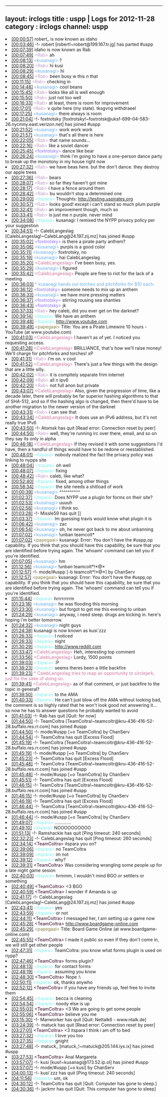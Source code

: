 
---
layout: irclogs
title : uspp | Logs for 2012-11-28
category : irclogs
channel: uspp
---
<li class="logitem"><a href="#00:00:57" name="00:00:57" class="time">[00:00:57]</a> <span class="nick">robert_</span> is now known as <span class="nick">idaho</span> </li>
<li class="logitem"><a href="#00:03:46" name="00:03:46" class="time">[00:03:46]</a> -!- <span class="part">robert</span> [robert!~robert@199.167.tr.jg] has parted #uspp </li>
<li class="logitem"><a href="#00:07:39" name="00:07:39" class="time">[00:07:39]</a> <span class="nick">idaho</span> is now known as <span class="nick">Rab</span> </li>
<li class="logitem"><a href="#00:07:49" name="00:07:49" class="time">[00:07:49]</a> <span class="person" style="color:#be9bc4">&lt;Rab&gt;</span> ah </li>
<li class="logitem"><a href="#00:08:13" name="00:08:13" class="time">[00:08:13]</a> <span class="person" style="color:#6aace3">&lt;kusanagi&gt;</span> ? </li>
<li class="logitem"><a href="#00:08:20" name="00:08:20" class="time">[00:08:20]</a> <span class="person" style="color:#be9bc4">&lt;Rab&gt;</span> hi kusi </li>
<li class="logitem"><a href="#00:08:29" name="00:08:29" class="time">[00:08:29]</a> <span class="person" style="color:#6aace3">&lt;kusanagi&gt;</span> hi </li>
<li class="logitem"><a href="#00:08:45" name="00:08:45" class="time">[00:08:45]</a> <span class="person" style="color:#be9bc4">&lt;Rab&gt;</span> been busy w this n that </li>
<li class="logitem"><a href="#00:11:15" name="00:11:15" class="time">[00:11:15]</a> <span class="person" style="color:#be9bc4">&lt;Rab&gt;</span> checking in </li>
<li class="logitem"><a href="#00:14:48" name="00:14:48" class="time">[00:14:48]</a> <span class="person" style="color:#6aace3">&lt;kusanagi&gt;</span> cool beans </li>
<li class="logitem"><a href="#00:15:45" name="00:15:45" class="time">[00:15:45]</a> <span class="person" style="color:#be9bc4">&lt;Rab&gt;</span> looks like all is well enough </li>
<li class="logitem"><a href="#00:15:50" name="00:15:50" class="time">[00:15:50]</a> <span class="person" style="color:#be9bc4">&lt;Rab&gt;</span> just not too well </li>
<li class="logitem"><a href="#00:16:33" name="00:16:33" class="time">[00:16:33]</a> <span class="person" style="color:#be9bc4">&lt;Rab&gt;</span> at least, there is room for improvement </li>
<li class="logitem"><a href="#00:17:01" name="00:17:01" class="time">[00:17:01]</a> <span class="person" style="color:#be9bc4">&lt;Rab&gt;</span> v quite here (my state). tksgvng withdraeel </li>
<li class="logitem"><a href="#00:17:25" name="00:17:25" class="time">[00:17:25]</a> <span class="person" style="color:#6aace3">&lt;kusanagi&gt;</span> there always is room </li>
<li class="logitem"><a href="#00:21:04" name="00:21:04" class="time">[00:21:04]</a> -!- <span class="join">foxtrotsky</span> [foxtrotsky!~foxtrotsk@uksf-699-04-583-26.nycmny.east.verizon.net] has joined #uspp </li>
<li class="logitem"><a href="#00:21:52" name="00:21:52" class="time">[00:21:52]</a> <span class="person" style="color:#6aace3">&lt;kusanagi&gt;</span> work work work </li>
<li class="logitem"><a href="#00:21:57" name="00:21:57" class="time">[00:21:57]</a> <span class="person" style="color:#6aace3">&lt;kusanagi&gt;</span> that's all there is here </li>
<li class="logitem"><a href="#00:22:05" name="00:22:05" class="time">[00:22:05]</a> <span class="person" style="color:#be9bc4">&lt;Rab&gt;</span> that name sounds... </li>
<li class="logitem"><a href="#00:22:16" name="00:22:16" class="time">[00:22:16]</a> <span class="person" style="color:#be9bc4">&lt;Rab&gt;</span> like a soviet dancer </li>
<li class="logitem"><a href="#00:25:45" name="00:25:45" class="time">[00:25:45]</a> <span class="person" style="color:#8b6feb">&lt;foxtrotsky&gt;</span> dance like bear </li>
<li class="logitem"><a href="#00:26:24" name="00:26:24" class="time">[00:26:24]</a> <span class="person" style="color:#6aace3">&lt;kusanagi&gt;</span> think i'm going to have a one-person dance party to break up the monotony in my house right now </li>
<li class="logitem"><a href="#00:27:32" name="00:27:32" class="time">[00:27:32]</a> <span class="person" style="color:#be9bc4">&lt;Rab&gt;</span> we have beas here. but the don't dance. they destroy our apple trees </li>
<li class="logitem"><a href="#00:27:36" name="00:27:36" class="time">[00:27:36]</a> <span class="person" style="color:#be9bc4">&lt;Rab&gt;</span> bears </li>
<li class="logitem"><a href="#00:28:07" name="00:28:07" class="time">[00:28:07]</a> <span class="person" style="color:#be9bc4">&lt;Rab&gt;</span> so far they haven't got mine </li>
<li class="logitem"><a href="#00:28:17" name="00:28:17" class="time">[00:28:17]</a> <span class="person" style="color:#be9bc4">&lt;Rab&gt;</span> i have a fence around them </li>
<li class="logitem"><a href="#00:28:42" name="00:28:42" class="time">[00:28:42]</a> <span class="person" style="color:#be9bc4">&lt;Rab&gt;</span> bu wouldn't stop a determined one </li>
<li class="logitem"><a href="#00:29:00" name="00:29:00" class="time">[00:29:00]</a> <span class="person" style="color:#7deee6">&lt;itspara&gt;</span> Thoughts: <a href="http://testing.uspirates.org/privacy-policy/" target="_blank">http://testing.uspirates.org</a> </li>
<li class="logitem"><a href="#00:30:57" name="00:30:57" class="time">[00:30:57]</a> <span class="person" style="color:#be9bc4">&lt;Rab&gt;</span> looks good! except i can't stand so much plum purple </li>
<li class="logitem"><a href="#00:32:41" name="00:32:41" class="time">[00:32:41]</a> <span class="person" style="color:#be9bc4">&lt;Rab&gt;</span> an improvement though, much so </li>
<li class="logitem"><a href="#00:33:41" name="00:33:41" class="time">[00:33:41]</a> <span class="person" style="color:#be9bc4">&lt;Rab&gt;</span> is just me n purple. never mind </li>
<li class="logitem"><a href="#00:34:08" name="00:34:08" class="time">[00:34:08]</a> <span class="person" style="color:#7deee6">&lt;itspara&gt;</span> kusanagi: I remixed the NYPP privacy policy per your suggestion </li>
<li class="logitem"><a href="#00:34:51" name="00:34:51" class="time">[00:34:51]</a> -!- <span class="join">CalebLangeslag</span> [CalebLangeslag!~CalebLang@24.197.zij.mz] has joined #uspp </li>
<li class="logitem"><a href="#00:35:02" name="00:35:02" class="time">[00:35:02]</a> <span class="person" style="color:#8b6feb">&lt;foxtrotsky&gt;</span> is there a pirate party anthem? </li>
<li class="logitem"><a href="#00:35:08" name="00:35:08" class="time">[00:35:08]</a> <span class="person" style="color:#6aace3">&lt;kusanagi&gt;</span> purpls is a good color </li>
<li class="logitem"><a href="#00:35:11" name="00:35:11" class="time">[00:35:11]</a> <span class="person" style="color:#6aace3">&lt;kusanagi&gt;</span> foxtrotsky, no </li>
<li class="logitem"><a href="#00:35:19" name="00:35:19" class="time">[00:35:19]</a> <span class="person" style="color:#6aace3">&lt;kusanagi&gt;</span> hai CalebLangeslag  </li>
<li class="logitem"><a href="#00:35:20" name="00:35:20" class="time">[00:35:20]</a> <span class="person" style="color:#cc749c">&lt;CalebLangeslag&gt;</span> I've been busy, yes. </li>
<li class="logitem"><a href="#00:35:29" name="00:35:29" class="time">[00:35:29]</a> <span class="person" style="color:#6aace3">&lt;kusanagi&gt;</span> i figured </li>
<li class="logitem"><a href="#00:35:42" name="00:35:42" class="time">[00:35:42]</a> <span class="person" style="color:#cc749c">&lt;CalebLangeslag&gt;</span> People are free to riot for the lack of a meeting </li>
<li class="logitem"><a href="#00:36:03" name="00:36:03" class="time">[00:36:03]</a> <span class="person" style="color:#6aace3">* kusanagi hands out torches and pitchforks for $10 each.</span> </li>
<li class="logitem"><a href="#00:36:12" name="00:36:12" class="time">[00:36:12]</a> <span class="person" style="color:#8b6feb">&lt;foxtrotsky&gt;</span> someone needs to mix up an anthem </li>
<li class="logitem"><a href="#00:36:33" name="00:36:33" class="time">[00:36:33]</a> <span class="person" style="color:#6aace3">&lt;kusanagi&gt;</span> we have more pressing matters </li>
<li class="logitem"><a href="#00:36:37" name="00:36:37" class="time">[00:36:37]</a> <span class="person" style="color:#8b6feb">&lt;foxtrotsky&gt;</span> stirring rousing sea shanties </li>
<li class="logitem"><a href="#00:36:43" name="00:36:43" class="time">[00:36:43]</a> <span class="person" style="color:#8b6feb">&lt;foxtrotsky&gt;</span> jk </li>
<li class="logitem"><a href="#00:37:33" name="00:37:33" class="time">[00:37:33]</a> <span class="person" style="color:#be9bc4">&lt;Rab&gt;</span> hey caleb, did you ever get on the darknet? </li>
<li class="logitem"><a href="#00:39:14" name="00:39:14" class="time">[00:39:14]</a> <span class="person" style="color:#7deee6">&lt;itspara&gt;</span> We have an anthem </li>
<li class="logitem"><a href="#00:39:48" name="00:39:48" class="time">[00:39:48]</a> <span class="person" style="color:#7deee6">&lt;itspara&gt;</span> <a href="http://www.youtube.com/watch?v=IBH4g_ua5es" target="_blank">http://www.youtube.com</a> </li>
<li class="logitem"><a href="#00:39:49" name="00:39:49" class="time">[00:39:49]</a> <span class="person" style="color:#817e41">&lt;papegaai&gt;</span> Title: You are a Pirate Limewire 10 hours - YouTube (at www.youtube.com) </li>
<li class="logitem"><a href="#00:41:03" name="00:41:03" class="time">[00:41:03]</a> <span class="person" style="color:#cc749c">&lt;CalebLangeslag&gt;</span> I haven't as of yet. I noticed you requesting access. </li>
<li class="logitem"><a href="#00:41:28" name="00:41:28" class="time">[00:41:28]</a> <span class="person" style="color:#cc749c">&lt;CalebLangeslag&gt;</span> BRILLIANCE, that's how we'll raise money! We'll charge for pitchforks and torches! xP </li>
<li class="logitem"><a href="#00:41:31" name="00:41:31" class="time">[00:41:31]</a> <span class="person" style="color:#be9bc4">&lt;Rab&gt;</span> i'm on. v cool </li>
<li class="logitem"><a href="#00:41:52" name="00:41:52" class="time">[00:41:52]</a> <span class="person" style="color:#cc749c">&lt;CalebLangeslag&gt;</span> There's just a few things with the design that are a little silly. </li>
<li class="logitem"><a href="#00:42:02" name="00:42:02" class="time">[00:42:02]</a> <span class="person" style="color:#be9bc4">&lt;Rab&gt;</span> it is compltely separate frim internet </li>
<li class="logitem"><a href="#00:42:09" name="00:42:09" class="time">[00:42:09]</a> <span class="person" style="color:#be9bc4">&lt;Rab&gt;</span> all n ipv6 </li>
<li class="logitem"><a href="#00:42:20" name="00:42:20" class="time">[00:42:20]</a> <span class="person" style="color:#be9bc4">&lt;Rab&gt;</span> not full anon but private </li>
<li class="logitem"><a href="#00:43:07" name="00:43:07" class="time">[00:43:07]</a> <span class="person" style="color:#cc749c">&lt;CalebLangeslag&gt;</span> Also, given the progression of time, like a decade later, there will probably be far superior hashing algorithms to that of SHA-512, and so if the hashing algo is changed, then there'd have to be another migration to the newer version of the darknet </li>
<li class="logitem"><a href="#00:43:31" name="00:43:31" class="time">[00:43:31]</a> <span class="person" style="color:#be9bc4">&lt;Rab&gt;</span> i can see that </li>
<li class="logitem"><a href="#00:43:34" name="00:43:34" class="time">[00:43:34]</a> <span class="person" style="color:#cc749c">&lt;CalebLangeslag&gt;</span> It does use an IPv6 address, but it's not really true IPv6 </li>
<li class="logitem"><a href="#00:43:50" name="00:43:50" class="time">[00:43:50]</a> -!- <span class="quit">Atomsk</span> has quit [Read error: Connection reset by peer] </li>
<li class="logitem"><a href="#00:44:50" name="00:44:50" class="time">[00:44:50]</a> <span class="person" style="color:#be9bc4">&lt;Rab&gt;</span> well, they're running irc over there, email, and so on they say its only in alpha </li>
<li class="logitem"><a href="#00:46:18" name="00:46:18" class="time">[00:46:18]</a> <span class="person" style="color:#cc749c">&lt;CalebLangeslag&gt;</span> If they revised it with some suggestions I'd have, then a handful of things would have to be redone or reestablished. </li>
<li class="logitem"><a href="#00:48:01" name="00:48:01" class="time">[00:48:01]</a> <span class="person" style="color:#7deee6">&lt;itspara&gt;</span> nobody realized the fact the privacy policy was linking to nypps site </li>
<li class="logitem"><a href="#00:48:04" name="00:48:04" class="time">[00:48:04]</a> <span class="person" style="color:#7deee6">&lt;itspara&gt;</span> oh well </li>
<li class="logitem"><a href="#00:48:07" name="00:48:07" class="time">[00:48:07]</a> <span class="person" style="color:#7deee6">&lt;itspara&gt;</span> fixing </li>
<li class="logitem"><a href="#00:48:42" name="00:48:42" class="time">[00:48:42]</a> <span class="person" style="color:#be9bc4">&lt;Rab&gt;</span> caleb, like what? </li>
<li class="logitem"><a href="#00:52:40" name="00:52:40" class="time">[00:52:40]</a> <span class="person" style="color:#7deee6">&lt;itspara&gt;</span> fixed, among other things </li>
<li class="logitem"><a href="#00:58:34" name="00:58:34" class="time">[00:58:34]</a> <span class="person" style="color:#7deee6">&lt;itspara&gt;</span> the site needs a shitload of work </li>
<li class="logitem"><a href="#01:00:39" name="01:00:39" class="time">[01:00:39]</a> <span class="person" style="color:#6aace3">&lt;kusanagi&gt;</span> ^^^^^^^^^^ </li>
<li class="logitem"><a href="#01:02:37" name="01:02:37" class="time">[01:02:37]</a> <span class="person" style="color:#7deee6">&lt;itspara&gt;</span> Does NYPP use a plugin for forms on their site? </li>
<li class="logitem"><a href="#01:02:53" name="01:02:53" class="time">[01:02:53]</a> <span class="person" style="color:#6aace3">&lt;kusanagi&gt;</span> uuuuh </li>
<li class="logitem"><a href="#01:02:58" name="01:02:58" class="time">[01:02:58]</a> <span class="person" style="color:#6aace3">&lt;kusanagi&gt;</span> i think so. </li>
<li class="logitem"><a href="#01:03:28" name="01:03:28" class="time">[01:03:28]</a> -!- <span class="quit">Missle59</span> has quit [] </li>
<li class="logitem"><a href="#01:03:37" name="01:03:37" class="time">[01:03:37]</a> <span class="person" style="color:#7deee6">&lt;itspara&gt;</span> Im guessing travis would know what plugin it is </li>
<li class="logitem"><a href="#01:06:42" name="01:06:42" class="time">[01:06:42]</a> <span class="person" style="color:#6aace3">&lt;kusanagi&gt;</span> zac </li>
<li class="logitem"><a href="#01:06:54" name="01:06:54" class="time">[01:06:54]</a> <span class="person" style="color:#6aace3">&lt;kusanagi&gt;</span> oh, he never got back to me about unbanning </li>
<li class="logitem"><a href="#01:07:02" name="01:07:02" class="time">[01:07:02]</a> <span class="person" style="color:#6aace3">&lt;kusanagi&gt;</span> !unban teamcolt* </li>
<li class="logitem"><a href="#01:07:02" name="01:07:02" class="time">[01:07:02]</a> <span class="person" style="color:#817e41">&lt;papegaai&gt;</span> kusanagi: Error: You don't have the #uspp,op capability. If you think that you should have this capability, be sure that you are identified before trying again. The 'whoami' command can tell you if you're identified. </li>
<li class="logitem"><a href="#01:07:05" name="01:07:05" class="time">[01:07:05]</a> <span class="person" style="color:#6aace3">&lt;kusanagi&gt;</span> hm </li>
<li class="logitem"><a href="#01:12:56" name="01:12:56" class="time">[01:12:56]</a> <span class="person" style="color:#6aace3">&lt;kusanagi&gt;</span> !unban teamcolt*!*@* </li>
<li class="logitem"><a href="#01:12:57" name="01:12:57" class="time">[01:12:57]</a> -!- mode/<span class="mode">#uspp</span> [-b teamcolt*!*@*] by ChanServ </li>
<li class="logitem"><a href="#01:12:57" name="01:12:57" class="time">[01:12:57]</a> <span class="person" style="color:#817e41">&lt;papegaai&gt;</span> kusanagi: Error: You don't have the #uspp,op capability. If you think that you should have this capability, be sure that you are identified before trying again. The 'whoami' command can tell you if you're identified. </li>
<li class="logitem"><a href="#01:15:44" name="01:15:44" class="time">[01:15:44]</a> <span class="person" style="color:#7deee6">&lt;itspara&gt;</span> hrrrrrrrrm </li>
<li class="logitem"><a href="#01:23:18" name="01:23:18" class="time">[01:23:18]</a> <span class="person" style="color:#6aace3">&lt;kusanagi&gt;</span> he was flooding this morning </li>
<li class="logitem"><a href="#01:23:30" name="01:23:30" class="time">[01:23:30]</a> <span class="person" style="color:#6aace3">&lt;kusanagi&gt;</span> but forgot to get me this evening to unban </li>
<li class="logitem"><a href="#01:24:29" name="01:24:29" class="time">[01:24:29]</a> <span class="person" style="color:#6aace3">&lt;kusanagi&gt;</span> anyway, i need sleep. drugs are kicking in. here's hoping i'm better tomorrow. </li>
<li class="logitem"><a href="#01:24:32" name="01:24:32" class="time">[01:24:32]</a> <span class="person" style="color:#6aace3">&lt;kusanagi&gt;</span> night guys </li>
<li class="logitem"><a href="#01:24:38" name="01:24:38" class="time">[01:24:38]</a> <span class="nick">kusanagi</span> is now known as <span class="nick">kusi`zzz</span> </li>
<li class="logitem"><a href="#01:26:33" name="01:26:33" class="time">[01:26:33]</a> <span class="person" style="color:#7deee6">&lt;itspara&gt;</span> I noticed </li>
<li class="logitem"><a href="#01:26:33" name="01:26:33" class="time">[01:26:33]</a> <span class="person" style="color:#7deee6">&lt;itspara&gt;</span> night </li>
<li class="logitem"><a href="#01:30:29" name="01:30:29" class="time">[01:30:29]</a> <span class="person" style="color:#7deee6">&lt;itspara&gt;</span> <a href="http://www.reddit.com/r/technology/comments/13vtx0/iama_congressman_seeking_your_input_on_a_bill_to/" target="_blank">http://www.reddit.com</a> </li>
<li class="logitem"><a href="#01:33:47" name="01:33:47" class="time">[01:33:47]</a> <span class="person" style="color:#cc749c">&lt;CalebLangeslag&gt;</span> Heh, interesting top comment </li>
<li class="logitem"><a href="#01:33:56" name="01:33:56" class="time">[01:33:56]</a> <span class="person" style="color:#cc749c">&lt;CalebLangeslag&gt;</span> Lordy, 1500 points </li>
<li class="logitem"><a href="#01:39:03" name="01:39:03" class="time">[01:39:03]</a> <span class="person" style="color:#7deee6">&lt;itspara&gt;</span> :P </li>
<li class="logitem"><a href="#01:39:23" name="01:39:23" class="time">[01:39:23]</a> <span class="person" style="color:#7deee6">&lt;itspara&gt;</span> seems theres been a little backfire </li>
<li class="logitem"><a href="#01:39:23" name="01:39:23" class="time">[01:39:23]</a> <span class="person" style="color:#cc749c">* CalebLangeslag tries to reap an opportunity to circlejerk, just for the sake of doing so.</span> </li>
<li class="logitem"><a href="#01:39:41" name="01:39:41" class="time">[01:39:41]</a> <span class="person" style="color:#cc749c">&lt;CalebLangeslag&gt;</span> as of that comment, or just backfire to the topic in general? </li>
<li class="logitem"><a href="#01:39:50" name="01:39:50" class="time">[01:39:50]</a> <span class="person" style="color:#7deee6">&lt;itspara&gt;</span> to the AMA </li>
<li class="logitem"><a href="#01:40:33" name="01:40:33" class="time">[01:40:33]</a> <span class="person" style="color:#7deee6">&lt;itspara&gt;</span> He can't just blow off the AMA without looking bad, the comment is so highly rated that he won't look good not answering it... so now he has to answer questions he probably wanted to avoid </li>
<li class="logitem"><a href="#01:41:03" name="01:41:03" class="time">[01:41:03]</a> -!- <span class="quit">Rab</span> has quit [Quit: fer now] </li>
<li class="logitem"><a href="#01:44:50" name="01:44:50" class="time">[01:44:50]</a> -!- <span class="join">TeamColtra</span> [TeamColtra!~teamcoltr@kru-436-416-52-28.buffalo.res.rr.com] has joined #uspp </li>
<li class="logitem"><a href="#01:44:50" name="01:44:50" class="time">[01:44:50]</a> -!- mode/<span class="mode">#uspp</span> [+o TeamColtra] by ChanServ </li>
<li class="logitem"><a href="#01:44:54" name="01:44:54" class="time">[01:44:54]</a> -!- <span class="quit">TeamColtra</span> has quit [Excess Flood] </li>
<li class="logitem"><a href="#01:45:19" name="01:45:19" class="time">[01:45:19]</a> -!- <span class="join">TeamColtra</span> [TeamColtra!~teamcoltr@kru-436-416-52-28.buffalo.res.rr.com] has joined #uspp </li>
<li class="logitem"><a href="#01:45:19" name="01:45:19" class="time">[01:45:19]</a> -!- mode/<span class="mode">#uspp</span> [+o TeamColtra] by ChanServ </li>
<li class="logitem"><a href="#01:45:23" name="01:45:23" class="time">[01:45:23]</a> -!- <span class="quit">TeamColtra</span> has quit [Excess Flood] </li>
<li class="logitem"><a href="#01:45:48" name="01:45:48" class="time">[01:45:48]</a> -!- <span class="join">TeamColtra</span> [TeamColtra!~teamcoltr@kru-436-416-52-28.buffalo.res.rr.com] has joined #uspp </li>
<li class="logitem"><a href="#01:45:48" name="01:45:48" class="time">[01:45:48]</a> -!- mode/<span class="mode">#uspp</span> [+o TeamColtra] by ChanServ </li>
<li class="logitem"><a href="#01:45:51" name="01:45:51" class="time">[01:45:51]</a> -!- <span class="quit">TeamColtra</span> has quit [Excess Flood] </li>
<li class="logitem"><a href="#01:46:15" name="01:46:15" class="time">[01:46:15]</a> -!- <span class="join">TeamColtra</span> [TeamColtra!~teamcoltr@kru-436-416-52-28.buffalo.res.rr.com] has joined #uspp </li>
<li class="logitem"><a href="#01:46:15" name="01:46:15" class="time">[01:46:15]</a> -!- mode/<span class="mode">#uspp</span> [+o TeamColtra] by ChanServ </li>
<li class="logitem"><a href="#01:46:19" name="01:46:19" class="time">[01:46:19]</a> -!- <span class="quit">TeamColtra</span> has quit [Excess Flood] </li>
<li class="logitem"><a href="#01:46:44" name="01:46:44" class="time">[01:46:44]</a> -!- <span class="join">TeamColtra</span> [TeamColtra!~teamcoltr@kru-436-416-52-28.buffalo.res.rr.com] has joined #uspp </li>
<li class="logitem"><a href="#01:46:44" name="01:46:44" class="time">[01:46:44]</a> -!- mode/<span class="mode">#uspp</span> [+o TeamColtra] by ChanServ </li>
<li class="logitem"><a href="#01:49:07" name="01:49:07" class="time">[01:49:07]</a> <span class="person" style="color:#7deee6">&lt;itspara&gt;</span> ............. </li>
<li class="logitem"><a href="#01:49:10" name="01:49:10" class="time">[01:49:10]</a> <span class="person" style="color:#7deee6">&lt;itspara&gt;</span> NOOOOOOOOOO </li>
<li class="logitem"><a href="#01:51:13" name="01:51:13" class="time">[01:51:13]</a> -!- <span class="quit">Ramshackle</span> has quit [Ping timeout: 240 seconds] </li>
<li class="logitem"><a href="#02:32:23" name="02:32:23" class="time">[02:32:23]</a> -!- <span class="quit">CalebLangeslag</span> has quit [Ping timeout: 260 seconds] </li>
<li class="logitem"><a href="#02:34:14" name="02:34:14" class="time">[02:34:14]</a> <span class="person" style="color:#30001e">&lt;TeamColtra&gt;</span> itspara you on? </li>
<li class="logitem"><a href="#02:39:06" name="02:39:06" class="time">[02:39:06]</a> <span class="person" style="color:#7deee6">&lt;itspara&gt;</span> no TeamColtra  </li>
<li class="logitem"><a href="#02:39:09" name="02:39:09" class="time">[02:39:09]</a> <span class="person" style="color:#7deee6">&lt;itspara&gt;</span> im not </li>
<li class="logitem"><a href="#02:39:12" name="02:39:12" class="time">[02:39:12]</a> <span class="person" style="color:#7deee6">&lt;itspara&gt;</span> why? </li>
<li class="logitem"><a href="#02:39:31" name="02:39:31" class="time">[02:39:31]</a> <span class="person" style="color:#30001e">&lt;TeamColtra&gt;</span> Was considering wrangling some people up for a late night game sesion </li>
<li class="logitem"><a href="#02:40:03" name="02:40:03" class="time">[02:40:03]</a> <span class="person" style="color:#7deee6">&lt;itspara&gt;</span> hrmmm, I wouldn't mind BGO or settlers or something </li>
<li class="logitem"><a href="#02:40:49" name="02:40:49" class="time">[02:40:49]</a> <span class="person" style="color:#30001e">&lt;TeamColtra&gt;</span> &lt;3 BGO </li>
<li class="logitem"><a href="#02:40:59" name="02:40:59" class="time">[02:40:59]</a> <span class="person" style="color:#30001e">&lt;TeamColtra&gt;</span> I wonder if Amanda is up </li>
<li class="logitem"><a href="#02:41:17" name="02:41:17" class="time">[02:41:17]</a> -!- <span class="join">CalebLangeslag</span> [CalebLangeslag!~CalebLang@24.197.zij.mz] has joined #uspp </li>
<li class="logitem"><a href="#02:43:41" name="02:43:41" class="time">[02:43:41]</a> <span class="person" style="color:#7deee6">&lt;itspara&gt;</span> yes </li>
<li class="logitem"><a href="#02:43:59" name="02:43:59" class="time">[02:43:59]</a> <span class="person" style="color:#7deee6">&lt;itspara&gt;</span> or not </li>
<li class="logitem"><a href="#02:44:11" name="02:44:11" class="time">[02:44:11]</a> <span class="person" style="color:#30001e">&lt;TeamColtra&gt;</span> I messaged her, I am setting up a game now </li>
<li class="logitem"><a href="#02:45:28" name="02:45:28" class="time">[02:45:28]</a> <span class="person" style="color:#30001e">&lt;TeamColtra&gt;</span> <a href="http://www.boardgame-online.com/g/game.php?g=bZqo" target="_blank">http://www.boardgame-online.com</a> </li>
<li class="logitem"><a href="#02:45:29" name="02:45:29" class="time">[02:45:29]</a> <span class="person" style="color:#817e41">&lt;papegaai&gt;</span> Title: Board Game Online (at www.boardgame-online.com) </li>
<li class="logitem"><a href="#02:45:55" name="02:45:55" class="time">[02:45:55]</a> <span class="person" style="color:#30001e">&lt;TeamColtra&gt;</span> I made it public so even if they don't come in, we will still get other people </li>
<li class="logitem"><a href="#02:47:31" name="02:47:31" class="time">[02:47:31]</a> <span class="person" style="color:#7deee6">&lt;itspara&gt;</span> TeamColtra: you know what forms plugin is used on nypp? </li>
<li class="logitem"><a href="#02:47:46" name="02:47:46" class="time">[02:47:46]</a> <span class="person" style="color:#30001e">&lt;TeamColtra&gt;</span> forms plugin? </li>
<li class="logitem"><a href="#02:48:13" name="02:48:13" class="time">[02:48:13]</a> <span class="person" style="color:#7deee6">&lt;itspara&gt;</span> for contact forms </li>
<li class="logitem"><a href="#02:48:19" name="02:48:19" class="time">[02:48:19]</a> <span class="person" style="color:#7deee6">&lt;itspara&gt;</span> assuming you know </li>
<li class="logitem"><a href="#02:48:30" name="02:48:30" class="time">[02:48:30]</a> <span class="person" style="color:#30001e">&lt;TeamColtra&gt;</span> Nope :\ </li>
<li class="logitem"><a href="#02:50:11" name="02:50:11" class="time">[02:50:11]</a> <span class="person" style="color:#7deee6">&lt;itspara&gt;</span> ok, thanks anywho </li>
<li class="logitem"><a href="#02:52:12" name="02:52:12" class="time">[02:52:12]</a> <span class="person" style="color:#30001e">&lt;TeamColtra&gt;</span> if you have any friends up, feel free to invite them </li>
<li class="logitem"><a href="#02:54:45" name="02:54:45" class="time">[02:54:45]</a> <span class="person" style="color:#7deee6">&lt;itspara&gt;</span> becca is cleaning </li>
<li class="logitem"><a href="#02:54:54" name="02:54:54" class="time">[02:54:54]</a> <span class="person" style="color:#7deee6">&lt;itspara&gt;</span> noody else is up </li>
<li class="logitem"><a href="#02:55:03" name="02:55:03" class="time">[02:55:03]</a> <span class="person" style="color:#30001e">&lt;TeamColtra&gt;</span> &lt;3 We are going to get some people </li>
<li class="logitem"><a href="#02:55:06" name="02:55:06" class="time">[02:55:06]</a> <span class="person" style="color:#30001e">&lt;TeamColtra&gt;</span> believe you me </li>
<li class="logitem"><a href="#03:15:30" name="03:15:30" class="time">[03:15:30]</a> -!- <span class="quit">Manworker</span> has quit [Quit: Nettalk6 - www.ntalk.de] </li>
<li class="logitem"><a href="#03:24:39" name="03:24:39" class="time">[03:24:39]</a> -!- <span class="quit">matuck</span> has quit [Read error: Connection reset by peer] </li>
<li class="logitem"><a href="#03:27:01" name="03:27:01" class="time">[03:27:01]</a> <span class="person" style="color:#30001e">&lt;TeamColtra&gt;</span> &lt;3 itspara I think i am off to bed </li>
<li class="logitem"><a href="#03:27:32" name="03:27:32" class="time">[03:27:32]</a> <span class="person" style="color:#7deee6">&lt;itspara&gt;</span> I love you too </li>
<li class="logitem"><a href="#03:27:35" name="03:27:35" class="time">[03:27:35]</a> <span class="person" style="color:#7deee6">&lt;itspara&gt;</span> gnight </li>
<li class="logitem"><a href="#03:27:48" name="03:27:48" class="time">[03:27:48]</a> -!- <span class="join">matuck_</span> [matuck_!~matuck@205.144.iys.ix] has joined #uspp </li>
<li class="logitem"><a href="#03:27:53" name="03:27:53" class="time">[03:27:53]</a> <span class="person" style="color:#30001e">&lt;TeamColtra&gt;</span> Anal Margareta  </li>
<li class="logitem"><a href="#03:57:07" name="03:57:07" class="time">[03:57:07]</a> -!- <span class="join">kusi</span> [kusi!~kusanagi@173.52.ip.ol] has joined #uspp </li>
<li class="logitem"><a href="#03:57:07" name="03:57:07" class="time">[03:57:07]</a> -!- mode/<span class="mode">#uspp</span> [+o kusi] by ChanServ </li>
<li class="logitem"><a href="#04:00:13" name="04:00:13" class="time">[04:00:13]</a> -!- <span class="quit">kusi`zzz</span> has quit [Ping timeout: 240 seconds] </li>
<li class="logitem"><a href="#04:11:56" name="04:11:56" class="time">[04:11:56]</a> <span class="person" style="color:#7deee6">&lt;itspara&gt;</span> um, ok </li>
<li class="logitem"><a href="#04:30:12" name="04:30:12" class="time">[04:30:12]</a> -!- <span class="quit">TeamColtra</span> has quit [Quit: Computer has gone to sleep.] </li>
<li class="logitem"><a href="#04:30:36" name="04:30:36" class="time">[04:30:36]</a> -!- <span class="quit">jackmr</span> has quit [Quit: This computer has gone to sleep] </li>


